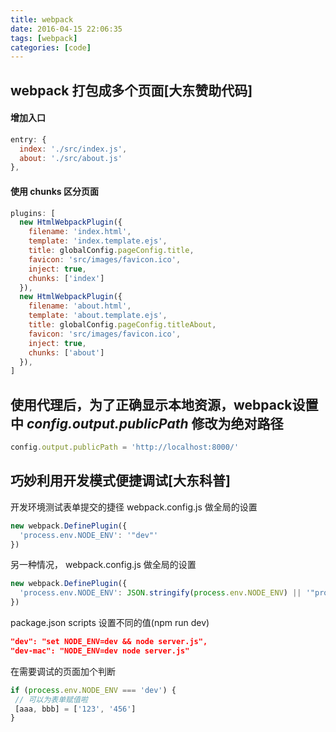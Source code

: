 ```yaml
---
title: webpack
date: 2016-04-15 22:06:35
tags: [webpack]
categories: [code]
---
```


## webpack 打包成多个页面[大东赞助代码]
#### 增加入口
```js
entry: {
  index: './src/index.js',
  about: './src/about.js'
},
```
<!--more-->

#### 使用 chunks 区分页面
```js
plugins: [
  new HtmlWebpackPlugin({
    filename: 'index.html',
    template: 'index.template.ejs',
    title: globalConfig.pageConfig.title,
    favicon: 'src/images/favicon.ico',
    inject: true,
    chunks: ['index']
  }),
  new HtmlWebpackPlugin({
    filename: 'about.html',
    template: 'about.template.ejs',
    title: globalConfig.pageConfig.titleAbout,
    favicon: 'src/images/favicon.ico',
    inject: true,
    chunks: ['about']
  }),
]
```

## 使用代理后，为了正确显示本地资源，webpack设置中 *config.output.publicPath* 修改为绝对路径
```js
config.output.publicPath = 'http://localhost:8000/'
```

## 巧妙利用开发模式便捷调试[大东科普]
开发环境测试表单提交的捷径
webpack.config.js 做全局的设置
```js
new webpack.DefinePlugin({
  'process.env.NODE_ENV': '"dev"'
})
```

另一种情况，
webpack.config.js 做全局的设置

```js
new webpack.DefinePlugin({
  'process.env.NODE_ENV': JSON.stringify(process.env.NODE_ENV) || '"production"'
})
```

package.json scripts 设置不同的值(npm run dev)

```json
"dev": "set NODE_ENV=dev && node server.js",
"dev-mac": "NODE_ENV=dev node server.js"
```

在需要调试的页面加个判断

```js
if (process.env.NODE_ENV === 'dev') {
 // 可以为表单赋值啦
 [aaa, bbb] = ['123', '456']
}
```

